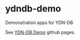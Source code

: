 ydndb-demo
==========

Demonstration apps for YDN-DB 

See [YDN-DB Demo](http://yathit.github.io/ydndb-demo/) github pages.
